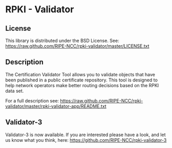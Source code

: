 RPKI - Validator
================

License
-------
This library is distributed under the BSD License.
See: https://raw.github.com/RIPE-NCC/rpki-validator/master/LICENSE.txt

Description
-----------

The Certification Validator Tool allows you to validate objects that have been published in a public certificate repository.
This tool is designed to help network operators make better routing decisions based on the RPKI data set.

For a full description see: https://raw.github.com/RIPE-NCC/rpki-validator/master/rpki-validator-app/README.txt


Validator-3
-----------

Validator-3 is now available.
If you are interested please have a look, and let us know what you think, here:
https://github.com/RIPE-NCC/rpki-validator-3

